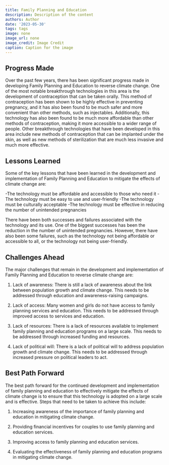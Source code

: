 ```yaml
---
title: Family Planning and Education
description: Description of the content
authors: Author
date: '2023-05-30'
tags: tags
image: none
image_url: none
image_credit: Image Credit
caption: Caption for the image
---
```


## Progress Made

Over the past few years, there has been significant progress made in developing Family Planning and Education to reverse climate change. One of the most notable breakthrough technologies in this area is the development of contraception that can be taken orally. This method of contraception has been shown to be highly effective in preventing pregnancy, and it has also been found to be much safer and more convenient than other methods, such as injectables. Additionally, this technology has also been found to be much more affordable than other methods of contraception, making it more accessible to a wider range of people. Other breakthrough technologies that have been developed in this area include new methods of contraception that can be implanted under the skin, as well as new methods of sterilization that are much less invasive and much more effective.

## Lessons Learned

Some of the key lessons that have been learned in the development and implementation of Family Planning and Education to mitigate the effects of climate change are:

-The technology must be affordable and accessible to those who need it
-The technology must be easy to use and user-friendly
-The technology must be culturally acceptable
-The technology must be effective in reducing the number of unintended pregnancies

There have been both successes and failures associated with the technology and its use. One of the biggest successes has been the reduction in the number of unintended pregnancies. However, there have also been some failures, such as the technology not being affordable or accessible to all, or the technology not being user-friendly.

## Challenges Ahead

The major challenges that remain in the development and implementation of Family Planning and Education to reverse climate change are:

1. Lack of awareness: There is still a lack of awareness about the link between population growth and climate change. This needs to be addressed through education and awareness-raising campaigns.

2. Lack of access: Many women and girls do not have access to family planning services and education. This needs to be addressed through improved access to services and education.

3. Lack of resources: There is a lack of resources available to implement family planning and education programs on a large scale. This needs to be addressed through increased funding and resources.

4. Lack of political will: There is a lack of political will to address population growth and climate change. This needs to be addressed through increased pressure on political leaders to act.

## Best Path Forward

The best path forward for the continued development and implementation of family planning and education to effectively mitigate the effects of climate change is to ensure that this technology is adopted on a large scale and is effective. Steps that need to be taken to achieve this include:

1. Increasing awareness of the importance of family planning and education in mitigating climate change.

2. Providing financial incentives for couples to use family planning and education services.

3. Improving access to family planning and education services.

4. Evaluating the effectiveness of family planning and education programs in mitigating climate change.
